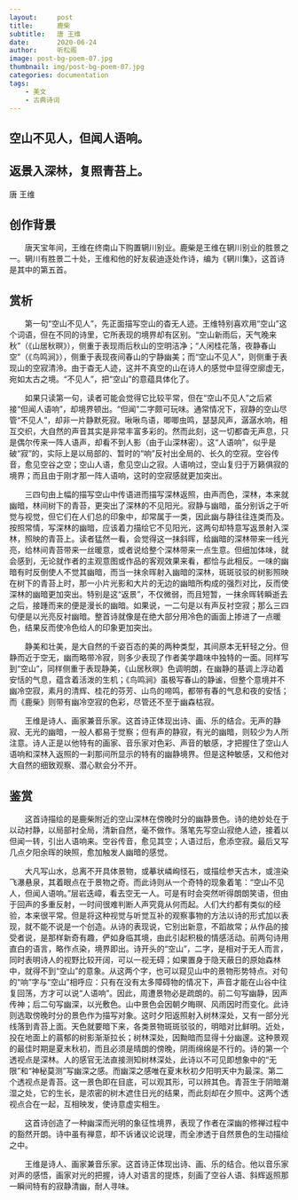 ```yaml
---
layout:     post
title:      鹿柴
subtitle:   唐 王维
date:       2020-06-24
author:     听松阁
image: post-bg-poem-07.jpg
thumbnail: img/post-bg-poem-07.jpg
categories: documentation
tags:
    - 美文
    - 古典诗词
---
```


## 空山不见人，但闻人语响。
## 返景入深林，复照青苔上。

唐 王维

## 创作背景



　　唐天宝年间，王维在终南山下购置辋川别业。鹿柴是王维在辋川别业的胜景之一。辋川有胜景二十处，王维和他的好友裴迪逐处作诗，编为《辋川集》，这首诗是其中的第五首。



## 赏析



　　第一句“空山不见人”，先正面描写空山的杳无人迹。王维特别喜欢用“空山”这个词语，但在不同的诗里，它所表现的境界却有区别。“空山新雨后，天气晚来秋”（《山居秋暝》），侧重于表现雨后秋山的空明洁净；“人闲桂花落，夜静春山空”（《鸟鸣涧》），侧重于表现夜间春山的宁静幽美；而“空山不见人”，则侧重于表现山的空寂清泠。由于杳无人迹，这并不真空的山在诗人的感觉中显得空廓虚无，宛如太古之境。“不见人”，把“空山”的意蕴具体化了。



　　如果只读第一句，读者可能会觉得它比较平常，但在“空山不见人”之后紧接“但闻人语响”，却境界顿出。“但闻”二字颇可玩味。通常情况下，寂静的空山尽管“不见人”，却非一片静默死寂。啾啾鸟语，唧唧虫鸣，瑟瑟风声，潺潺水响，相互交织，大自然的声音其实是非常丰富多彩的。然而此刻，这一切都杳无声息，只是偶尔传来一阵人语声，却看不到人影（由于山深林密）。这“人语响”，似乎是破“寂”的，实际上是以局部的、暂时的“响”反衬出全局的、长久的空寂。空谷传音，愈见空谷之空；空山人语，愈见空山之寂。人语响过，空山复归于万籁俱寂的境界；而且由于刚才那一阵人语响，这时的空寂感就更加突出。



　　三四句由上幅的描写空山中传语进而描写深林返照，由声而色，深林，本来就幽暗，林间树下的青苔，更突出了深林的不见阳光。寂静与幽暗，虽分别诉之于听觉与视觉，但它们在人们总的印象中，却常属于一类，因此幽与静往往连类而及。按照常情，写深林的幽暗，应该着力描绘它不见阳光，这两句却特意写返景射入深林，照映的青苔上。读者猛然一看，会觉得这一抹斜晖，给幽暗的深林带来一线光亮，给林间青苔带来一丝暖意，或者说给整个深林带来一点生意。但细加体味，就会感到，无论就作者的主观意图或作品的客观效果来看，都恰与此相反。一味的幽暗有时反倒使人不觉其幽暗，而当一抹余晖射入幽暗的深林，斑斑驳驳的树影照映在树下的青苔上时，那一小片光影和大片的无边的幽暗所构成的强烈对比，反而使深林的幽暗更加突出。特别是这“返景”，不仅微弱，而且短暂，一抹余晖转瞬逝去之后，接踵而来的便是漫长的幽暗。如果说，一二句是以有声反衬空寂；那么三四句便是以光亮反衬幽暗。整首诗就像是在绝大部分用冷色的画面上掺进了一点暖色，结果反而使冷色给人的印象更加突出。



　　静美和壮美，是大自然的千姿百态的美的两种类型，其间原本无轩轻之分。但静而近于空无，幽而略带冷寂，则多少表现了作者美学趣味中独特的一面。同样写到“空山”，同样侧重于表现静美，《山居秋暝》色调明朗，在幽静的基调上浮动着安恬的气息，蕴含着活泼的生机；《鸟鸣涧》虽极写春山的静谧，但整个意境并不幽冷空寂，素月的清辉、桂花的芬芳、山鸟的啼鸣，都带有春的气息和夜的安恬；而《鹿柴》则带有幽冷空寂的色彩，尽管还不至于幽森枯寂。



　　王维是诗人、画家兼音乐家。这首诗正体现出诗、画、乐的结合。无声的静寂、无光的幽暗，一般人都易于觉察；但有声的静寂，有光的幽暗，则较少为人所注意。诗人正是以他特有的画家、音乐家对色彩、声音的敏感，才把握住了空山人语响和深林入返照的一刹那间所显示的特有的幽静境界。但是这种敏感，又和他对大自然的细致观察、潜心默会分不开。



## 鉴赏



　　这首诗描绘的是鹿柴附近的空山深林在傍晚时分的幽静景色。诗的绝妙处在于以动衬静，以局部衬全局，清新自然，毫不做作。落笔先写空山寂绝人迹，接着以但闻一转，引出人语响来。空谷传音，愈见其空；人语过后，愈添空寂。最后又写几点夕阳余晖的映照，愈加触发人幽暗的感觉。



　　大凡写山水，总离不开具体景物，或摹状嶙峋怪石，或描绘参天古木，或渲染飞瀑悬泉，其着眼点在于景物之奇。而此诗则从一个奇特的现象着笔：“空山不见人，但闻人语响。”层岩迭嶂，看去空无一人。可是有时会突然听得朗朗笑语，但由于回声的多重反射，一时间很难判断人声究竟从何而起。人们大约都有类似的经验，本来很平常。但是将这种视觉与听觉互补的观察事物的方法以诗的形式加以表现，就不能不说是一个创造。从诗的表现说，它别出新意，不蹈故常；从作品的接受者说，是那样新奇有趣，俨如身临其境，由此引起积极的情感活动。前两句诗用直白的语言，略作点染，境界即出。诗开头的“空山”，二字，是相对于无人而言，同时表明诗人的视野比较开阔，可以一视无碍；如果置身于隐天蔽日的原始森林中，就得不到“空山”的意象。从这两个字，也可以窥见山中的景物形势特点。对句的“响”字与“空山”相呼应：只有在没有太多障碍物的情况下，声音才能在山谷中往复回荡，方才可以说“人语响”。因此，周遭景物必是疏朗的。前二句写幽静，因声传神；后二句写幽深，以光敷色。山中景色会因朝夕晦暝、风雨因时而变化。此诗则选取傍晚时分的景色作为描写对象。这时夕阳返照射入树林深处，又有一部分光线落到青苔上面。天色就要暗下来，各类景物斑斑驳驳的，明暗对比鲜明。近处，投在地面上的蓊郁的树影渐渐拉长；树林深处，因黝暗而显得十分幽邃。这种景观的最佳时期是夏末秋初，而且必须是晴朗的傍晚，阴雨绵绵是不行的。诗的第一个透视点是深林。人的感官无法直接测知树林深处，此诗以不可见即想象中的“无限”和“神秘莫测”写幽深之感。而幽深之感唯在夏末秋初夕阳明天中为最深。第二个透视点是青苔。这一景色即在目底，可以观其形，可以辨其色。青苔生于阴暗潮湿之处，它的生长，是浓密的树木遮住日光的结果，而此刻却在夕照中。这两个透视点合在一起，互相映发，使诗意虚实相生。



　　这首诗创造了一种幽深而光明的象征性境界，表现了作者在深幽的修禅过程中的豁然开朗。诗中虽有禅意，却不诉诸议论说理，而全渗透于自然景色的生动描绘之中。



　　王维是诗人、画家兼音乐家。这首诗正体现出诗、画、乐的结合。他以音乐家对声的感悟，画家对光的把握，诗人对语言的提炼，刻画了空谷人语、斜辉返照那一瞬间特有的寂静清幽，耐人寻味。
